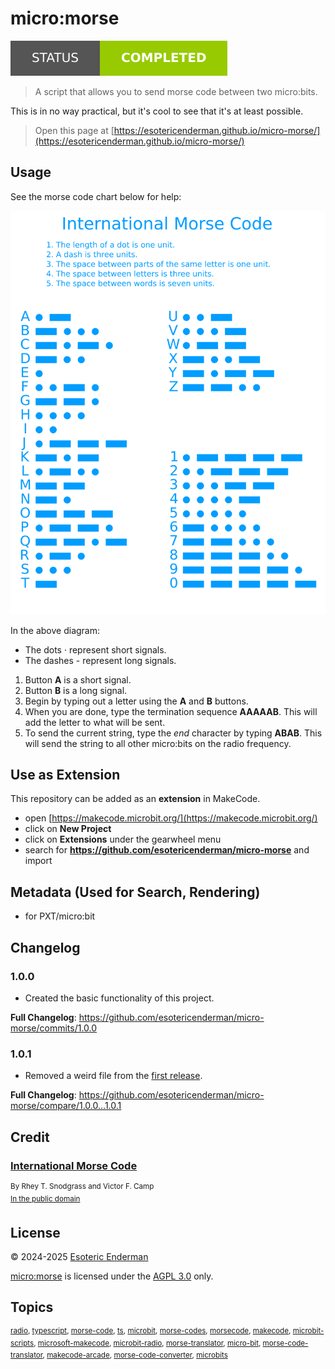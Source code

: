 # micro:morse

[![Project Status: Completed](./assets/images/badges/status.svg)](./)

> A script that allows you to send morse code between two micro:bits.

This is in no way practical, but it's cool to see that it's at least possible.

> Open this page at [https://esotericenderman.github.io/micro-morse/](https://esotericenderman.github.io/micro-morse/)

## Usage

See the morse code chart below for help:

![Morse code](./assets/images/morse-code.svg)

In the above diagram:
- The dots &centerdot; represent short signals.
- The dashes - represent long signals.

1. Button **A** is a short signal.
2. Button **B** is a long signal.
3. Begin by typing out a letter using the **A** and **B** buttons.
4. When you are done, type the termination sequence **AAAAAB**. This will add the letter to what will be sent.
5. To send the current string, type the *end* character by typing **ABAB**. This will send the string to all other micro:bits on the radio frequency.

## Use as Extension

This repository can be added as an **extension** in MakeCode.

* open [https://makecode.microbit.org/](https://makecode.microbit.org/)
* click on **New Project**
* click on **Extensions** under the gearwheel menu
* search for **https://github.com/esotericenderman/micro-morse** and import

## Metadata (Used for Search, Rendering)

* for PXT/micro:bit
<script src="https://makecode.com/gh-pages-embed.js"></script><script>makeCodeRender("{{ site.makecode.home_url }}", "{{ site.github.owner_name }}/{{ site.github.repository_name }}");</script>

## Changelog

### 1.0.0

- Created the basic functionality of this project.

**Full Changelog**: https://github.com/esotericenderman/micro-morse/commits/1.0.0

### 1.0.1

- Removed a weird file from the [first release](#1.0.0).

**Full Changelog**: https://github.com/esotericenderman/micro-morse/compare/1.0.0...1.0.1

## Credit

### [International Morse Code](https://commons.wikimedia.org/wiki/File:International_Morse_Code.svg?)

<sup>By Rhey T. Snodgrass and Victor F. Camp</sup>\
<sup>[In the public domain](https://commons.wikimedia.org/wiki/File:International_Morse_Code.svg?#Summary)</sup>

## License

&copy; 2024-2025 [Esoteric Enderman](https://enderman.dev)

[micro:morse](/) is licensed under the [AGPL 3.0](./LICENSE) only.

## Topics

<sup>[radio](https://github.com/topics/radio), [typescript](https://github.com/topics/typescript), [morse-code](https://github.com/topics/morse-code), [ts](https://github.com/topics/ts), [microbit](https://github.com/topics/microbit), [morse-codes](https://github.com/topics/morse-codes), [morsecode](https://github.com/topics/morsecode), [makecode](https://github.com/topics/makecode), [microbit-scripts](https://github.com/topics/microbit-scripts), [microsoft-makecode](https://github.com/topics/microsoft-makecode), [microbit-radio](https://github.com/topics/microbit-radio), [morse-translator](https://github.com/topics/morse-translator), [micro-bit](https://github.com/topics/micro-bit), [morse-code-translator](https://github.com/topics/morse-code-translator), [makecode-arcade](https://github.com/topics/makecode-arcade), [morse-code-converter](https://github.com/topics/morse-code-converter), [microbits](https://github.com/topics/microbits)</sup>
